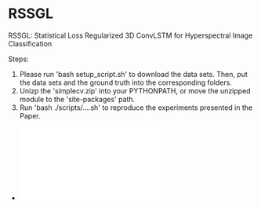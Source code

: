 # RSSGL
RSSGL: Statistical Loss Regularized 3D ConvLSTM for Hyperspectral Image Classification

Steps:
1. Please run 'bash setup_script.sh' to download the data sets. Then, put the data sets and the ground truth into the corresponding folders.
2. Unizp the 'simplecv.zip' into your PYTHONPATH, or move the unzipped module to the 'site-packages' path.
3. Run 'bash ./scripts/....sh' to reproduce the experiments presented in the Paper.


- ![fig1.pdf](Descriptions/fig1.pdf)
